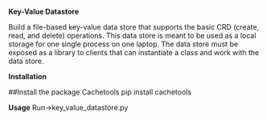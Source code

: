 **Key-Value Datastore**

   Build a file-based key-value data store that supports the basic CRD (create, read, and delete)
operations. This data store is meant to be used as a local storage for one single process on one
laptop. The data store must be exposed as a library to clients that can instantiate a class and work
with the data store.


**Installation**
 
 ##Install the package Cachetools
     pip install cachetools

 
 **Usage**
 Run->key_value_datastore.py 
 
 
 
